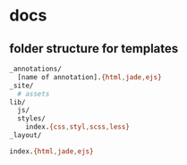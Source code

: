 # docs


## folder structure for templates


```bash
_annotations/
  [name of annotation].{html,jade,ejs}
_site/
  # assets
lib/
  js/
  styles/
    index.{css,styl,scss,less}
_layout/

index.{html,jade,ejs}
```